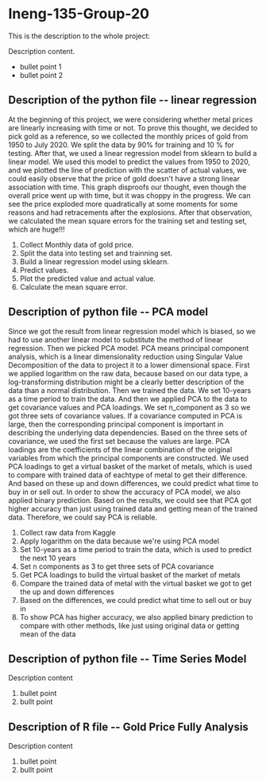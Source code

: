 # Ineng-135-Group-20

This is the description to the whole project:

Description content.
* bullet point 1
* bullet point 2

## Description of the python file -- linear regression 
At the beginning of this project, we were considering whether metal prices are linearly increasing with time or not. To prove this thought, we decided to pick gold as a reference, so we collected the monthly prices of gold from 1950 to July 2020. We split the data by 90% for training and 10 % for testing.  After that, we used a linear regression model from sklearn to build a linear model. We used this model to predict the values from 1950 to 2020,  and we plotted the line of prediction with the scatter of actual values, we could easily observe that the price of gold doesn't have a strong linear association with time. This graph disproofs our thought, even though the overall price went up with time, but it was choppy in the progress. We can see the price exploded more quadratically at some moments for some reasons and had retracements after the explosions. After that observation, we calculated  the mean square errors for the training set and testing set, which are huge!!!


1. Collect Monthly data of gold price.
2. Split the data into testing set and trainning set.
3. Build a linear regression model using sklearn.
4. Predict values.
5. Plot the predicted value and actual value.
6. Calculate the mean square error. 

## Description of python file -- PCA model
Since we got the result from linear regression model which is biased, so we had to use another linear model to substitute the method of linear regression. Then we picked PCA model. PCA means principal component analysis, which is a linear dimensionality reduction using Singular Value Decomposition of the data to project it to a lower dimensional space. First we applied logarithm on the raw data, because based on our data type, a log-transforming distribution might be a clearly better description of the data than a normal distribution. Then we trained the data. We set 10-years as a time period to train the data. And then we applied PCA to the data to get covariance values and PCA loadings. We set n_component as 3 so we got three sets of covariance values. If a covariance computed in PCA is large, then the corresponding principal component is important in describing the underlying data dependencies. Based on the three sets of covariance, we used the first set because the values are large. PCA loadings are the coefficients of the linear combination of the original variables from which the principal components are constructed. We used PCA loadings to get a virtual basket of the market of metals, which is used to compare with trained data of eachtype of metal to get their difference. And based on these up and down differences, we could predict what time to buy in or sell out. In order to show the accuracy of PCA model, we also applied binary prediction. Based on the results, we could see that PCA got higher accuracy than just using trained data and getting mean of the trained data. Therefore, we could say PCA is reliable.

1. Collect raw data from Kaggle
2. Apply logarithm on the data because we're using PCA model
3. Set 10-years as a time period to train the data, which is used to predict the next 10 years
4. Set n components as 3 to get three sets of PCA covariance
5. Get PCA loadings to build the virtual basket of the market of metals
6. Compare the trained data of metal with the virtual basket we got to get the up and down differences
7. Based on the differences, we could predict what time to sell out or buy in
8. To show PCA has higher accuracy, we also applied binary prediction to compare with other methods, like just using original data or getting mean of the data

## Description of python file -- Time Series Model
Description content

1. bullet point
2. bullt point

## Description of R file -- Gold Price Fully Analysis
Description content

1. bullet point
2. bullt point

